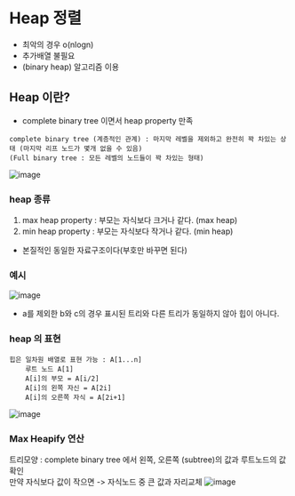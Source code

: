 # Heap 정렬
- 최악의 경우 o(nlogn)
- 추가배열 불필요
- (binary heap) 알고리즘 이용

## Heap 이란?
- complete binary tree 이면서 heap property 만족
```
complete binary tree (계층적인 관계) : 마지막 레벨을 제외하고 완전히 꽉 차있는 상태 (마지막 리프 노드가 몇개 없을 수 있음)
(Full binary tree : 모든 레벨의 노드들이 꽉 차있는 형태)
```
![image](https://user-images.githubusercontent.com/65350890/87673269-3b850900-c7af-11ea-9e18-2d83cd147b3d.png)

### heap 종류
1. max heap property : 부모는 자식보다 크거나 같다. (max heap)
2. min heap property : 부모는 자식보다 작거나 같다. (min heap) 
- 본질적인 동일한 자료구조이다(부호만 바꾸면 된다)

### 예시
![image](https://user-images.githubusercontent.com/65350890/87673475-97e82880-c7af-11ea-9725-0bf2ca013e77.png)
- a를 제외한 b와 c의 경우 표시된 트리와 다른 트리가 동일하지 않아 힙이 아니다.

### heap 의 표현
```
힙은 일차원 배열로 표현 가능 : A[1...n]
 	루트 노드 A[1]
 	A[i]의 부모 = A[i/2]
 	A[i]의 왼쪽 자신 = A[2i]
 	A[i]의 오른쪽 자식 = A[2i+1]
```  
![image](https://user-images.githubusercontent.com/65350890/87674409-ecd86e80-c7b0-11ea-9606-7be669b366f4.png)

### Max Heapify 연산
트리모양 : complete binary tree 에서 왼쪽, 오른쪽 (subtree)의 값과 루트노드의 값 확인<br>
만약 자식보다 값이 작으면 -> 자식노드 중 큰 값과 자리교체
![image](https://user-images.githubusercontent.com/65350890/87674673-45a80700-c7b1-11ea-9291-82e40ba61595.png)
